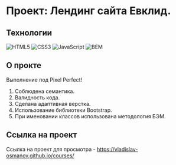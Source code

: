 # Проект: Лендинг сайта Евклид.

## Технологии
![HTML5](https://img.shields.io/badge/-HTML5-e34f26?logo=html5&logoColor=white)
![CSS3](https://img.shields.io/badge/-CSS3-1572b6?logo=css3&logoColor=white)
![JavaScript](https://img.shields.io/badge/-JavaScript-f7df1e?logo=javaScript&logoColor=black)
![BEM](https://img.shields.io/badge/-BEM-yellowgreen)

## О прокте
Выполнение под Pixel Perfect! 
1. Cоблюдена семантика.
2. Валидность кода.
3. Сделана адаптивная верстка.
4. Использование библиотеки Bootstrap.
5. При именовании классов использована методология БЭМ.

## Ссылка на проект
Ссылка на проект для просмотра - https://vladislav-osmanov.github.io/courses/
